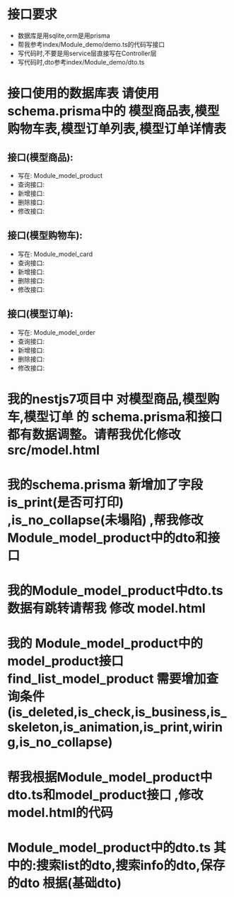 # 接口要求

- 数据库是用sqlite,orm是用prisma
- 帮我参考index/Module_demo/demo.ts的代码写接口
- 写代码时,不要是用service层直接写在Controller层
- 写代码时,dto参考index/Module_demo/dto.ts

# 接口使用的数据库表 请使用 schema.prisma中的 模型商品表,模型购物车表,模型订单列表,模型订单详情表

## 接口(模型商品):
- 写在: Module_model_product
- 查询接口:
- 新增接口:
- 删除接口:
- 修改接口:

## 接口(模型购物车):

- 写在: Module_model_card
- 查询接口:
- 新增接口:
- 删除接口:
- 修改接口:

## 接口(模型订单):

- 写在: Module_model_order
- 查询接口:
- 新增接口:
- 删除接口:
- 修改接口:

# 我的nestjs7项目中 对模型商品,模型购车,模型订单 的 schema.prisma和接口都有数据调整。请帮我优化修改src/model.html




# 我的schema.prisma 新增加了字段   is_print(是否可打印)  ,is_no_collapse(未塌陷)  ,帮我修改 Module_model_product中的dto和接口




# 我的Module_model_product中dto.ts数据有跳转请帮我 修改  model.html




# 我的 Module_model_product中的model_product接口 find_list_model_product 需要增加查询条件(is_deleted,is_check,is_business,is_skeleton,is_animation,is_print,wiring,is_no_collapse)




# 帮我根据Module_model_product中dto.ts和model_product接口 ,修改model.html的代码




# Module_model_product中的dto.ts 其中的:搜索list的dto,搜索info的dto,保存的dto 根据(基础dto)